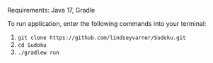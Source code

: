 Requirements: Java 17, Gradle

To run application, enter the following commands into your terminal:

1. `git clone https://github.com/lindseyvarner/Sudoku.git`
2. `cd Sudoku`
3. `./gradlew run`
